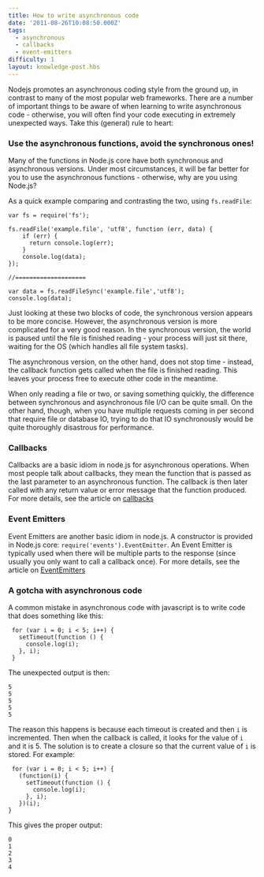 ```yaml
---
title: How to write asynchronous code
date: '2011-08-26T10:08:50.000Z'
tags:
  - asynchronous
  - callbacks
  - event-emitters
difficulty: 1
layout: knowledge-post.hbs
---
```


Nodejs promotes an asynchronous coding style from the ground up, in contrast to many of the most popular web frameworks. There are a number of important things to be aware of when learning to write asynchronous code - otherwise, you will often find your code executing in extremely unexpected ways.  Take this (general) rule to heart:

### Use the asynchronous functions, avoid the synchronous ones!

Many of the functions in Node.js core have both synchronous and asynchronous versions. Under most circumstances, it will be far better for you to use the asynchronous functions - otherwise, why are you using Node.js?

As a quick example comparing and contrasting the two, using `fs.readFile`:

    var fs = require('fs');

    fs.readFile('example.file', 'utf8', function (err, data) {
        if (err) {
          return console.log(err);
        }
        console.log(data);
    });

    //====================

    var data = fs.readFileSync('example.file','utf8');
    console.log(data);

Just looking at these two blocks of code, the synchronous version appears to be more concise. However, the asynchronous version is more complicated for a very good reason. In the synchronous version, the world is paused until the file is finished reading - your process will just sit there, waiting for the OS (which handles all file system tasks).

The asynchronous version, on the other hand, does not stop time - instead, the callback function gets called when the file is finished reading. This leaves your process free to execute other code in the meantime.

When only reading a file or two, or saving something quickly, the difference between synchronous and asynchronous file I/O can be quite small. On the other hand, though, when you have multiple requests coming in per second that require file or database IO, trying to do that IO synchronously would be quite thoroughly disastrous for performance.

### Callbacks
Callbacks are a basic idiom in node.js for asynchronous operations. When most people talk about callbacks, they mean the function that is passed as the last parameter to an asynchronous function. The callback is then later called with any return value or error message that the function produced. For more details, see the article on [callbacks](/en/knowledge/getting-started/control-flow/what-are-callbacks)

### Event Emitters
Event Emitters are another basic idiom in node.js. A constructor is provided in Node.js core: `require('events').EventEmitter`. An Event Emitter is typically used when there will be multiple parts to the response (since usually you only want to call a callback once). For more details, see the article on [EventEmitters](/en/knowledge/getting-started/control-flow/what-are-event-emitters)

### A gotcha with asynchronous code
A common mistake in asynchronous code with javascript is to write code that does something like this:

     for (var i = 0; i < 5; i++) {
       setTimeout(function () {
         console.log(i);
       }, i);
     }

The unexpected output is then:

    5
    5
    5
    5
    5

The reason this happens is because each timeout is created and then `i` is incremented. Then when the callback is called, it looks for the value of `i` and it is 5. The solution is to create a closure so that the current value of `i` is stored. For example:

     for (var i = 0; i < 5; i++) {
       (function(i) {
         setTimeout(function () {
           console.log(i);
         }, i);
       })(i);
    }

This gives the proper output:

    0
    1
    2
    3
    4
